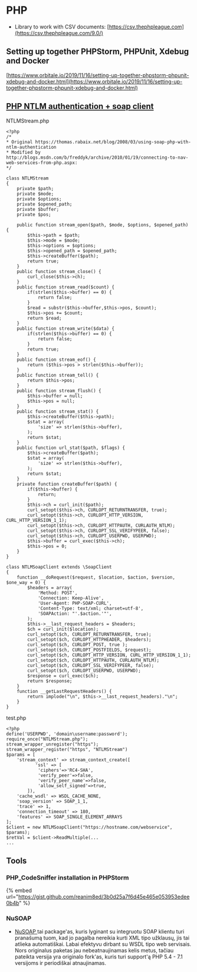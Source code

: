 # PHP

* Library to work with CSV documents: [https://csv.thephpleague.com](https://csv.thephpleague.com/9.0/)

## Setting up together PHPStorm, PHPUnit, Xdebug and Docker

[https://www.orbitale.io/2019/11/16/setting-up-together-phpstorm-phpunit-xdebug-and-docker.html](https://www.orbitale.io/2019/11/16/setting-up-together-phpstorm-phpunit-xdebug-and-docker.html)

## [PHP NTLM authentication + soap client](https://stackoverflow.com/questions/40218466/php-ntlm-authentication-soap-client)

NTLMStream.php

```
<?php
/*
* Original https://thomas.rabaix.net/blog/2008/03/using-soap-php-with-ntlm-authentication
* Modified by http://blogs.msdn.com/b/freddyk/archive/2010/01/19/connecting-to-nav-web-services-from-php.aspx:
*/

class NTLMStream
{
    private $path;
    private $mode;
    private $options;
    private $opened_path;
    private $buffer;
    private $pos;

    public function stream_open($path, $mode, $options, $opened_path) {
        $this->path = $path;
        $this->mode = $mode;
        $this->options = $options;
        $this->opened_path = $opened_path;
        $this->createBuffer($path);
        return true;
    }
    public function stream_close() {
        curl_close($this->ch);
    }
    public function stream_read($count) {
        if(strlen($this->buffer) == 0) {
            return false;
        }
        $read = substr($this->buffer,$this->pos, $count);
        $this->pos += $count;
        return $read;
    }
    public function stream_write($data) {
        if(strlen($this->buffer) == 0) {
            return false;
        }
        return true;
    }
    public function stream_eof() {
        return ($this->pos > strlen($this->buffer));
    }
    public function stream_tell() {
        return $this->pos;
    }
    public function stream_flush() {
        $this->buffer = null;
        $this->pos = null;
    }
    public function stream_stat() {
        $this->createBuffer($this->path);
        $stat = array(
            'size' => strlen($this->buffer),
        );
        return $stat;
    }
    public function url_stat($path, $flags) {
        $this->createBuffer($path);
        $stat = array(
            'size' => strlen($this->buffer),
        );
        return $stat;
    }
    private function createBuffer($path) {
        if($this->buffer) {
            return;
        }
        $this->ch = curl_init($path);
        curl_setopt($this->ch, CURLOPT_RETURNTRANSFER, true);
        curl_setopt($this->ch, CURLOPT_HTTP_VERSION, CURL_HTTP_VERSION_1_1);
        curl_setopt($this->ch, CURLOPT_HTTPAUTH, CURLAUTH_NTLM);
        curl_setopt($this->ch, CURLOPT_SSL_VERIFYPEER, false);
        curl_setopt($this->ch, CURLOPT_USERPWD, USERPWD);
        $this->buffer = curl_exec($this->ch);
        $this->pos = 0;
    }
}

class NTLMSoapClient extends \SoapClient
{
    function __doRequest($request, $location, $action, $version, $one_way = 0) {
        $headers = array(
            'Method: POST',
            'Connection: Keep-Alive',
            'User-Agent: PHP-SOAP-CURL',
            'Content-Type: text/xml; charset=utf-8',
            'SOAPAction: "'.$action.'"',
        );
        $this->__last_request_headers = $headers;
        $ch = curl_init($location);
        curl_setopt($ch, CURLOPT_RETURNTRANSFER, true);
        curl_setopt($ch, CURLOPT_HTTPHEADER, $headers);
        curl_setopt($ch, CURLOPT_POST, true );
        curl_setopt($ch, CURLOPT_POSTFIELDS, $request);
        curl_setopt($ch, CURLOPT_HTTP_VERSION, CURL_HTTP_VERSION_1_1);
        curl_setopt($ch, CURLOPT_HTTPAUTH, CURLAUTH_NTLM);
        curl_setopt($ch, CURLOPT_SSL_VERIFYPEER, false);
        curl_setopt($ch, CURLOPT_USERPWD, USERPWD);
        $response = curl_exec($ch);
        return $response;
    }
    function __getLastRequestHeaders() {
        return implode("\n", $this->__last_request_headers)."\n";
    }
}
```

test.php

```
<?php
define('USERPWD', 'domain\username:password');
require_once("NTLMStream.php");
stream_wrapper_unregister("https");
stream_wrapper_register("https", "NTLMStream")
$params = [
    'stream_context' => stream_context_create([
           'ssl' => [
            'ciphers'=>'RC4-SHA', 
            'verify_peer'=>false, 
            'verify_peer_name'=>false, 
            'allow_self_signed'=>true,
        ]),
    'cache_wsdl' => WSDL_CACHE_NONE,
    'soap_version' => SOAP_1_1,
    'trace' => 1,
    'connection_timeout' => 180, 
    'features' => SOAP_SINGLE_ELEMENT_ARRAYS
];
$client = new NTLMSoapClient("https://hostname.com/webservice", $params);
$retVal = $client->ReadMultiple(...
...
```

## Tools

### PHP\_CodeSniffer installation in PHPStorm

{% embed url="https://gist.github.com/reanim8ed/3b0d25a7f6d45e465e053953edee0b4b" %}

### NuSOAP

* [NuSOAP ](https://github.com/econea/nusoap)tai package'as, kuris lyginant su integruotu SOAP klientu turi pranašumą tuom, kad jo pagalba nereikia kurti XML tipo užklausų, jis tai atlieka automatiškai. Labai efektyvu dirbant su WSDL tipo web servisais. Nors originalus paketas jau nebeatnaujinamas kelis metus, tačiau pateikta versija yra originalo fork'as, kuris turi support'ą PHP 5.4 - 7.1 versijoms ir periodiškai atnaujinamas.
